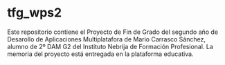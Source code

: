 # tfg_wps2
Este repositorio contiene el Proyecto de Fin de Grado del segundo año de Desarollo de Aplicaciones Multiplatafora de Mario Carrasco Sánchez, alumno de 2º DAM G2 del Instituto Nebrija de Formación Profesional. La memoria del proyecto está entregada en la plataforma educativa. 
